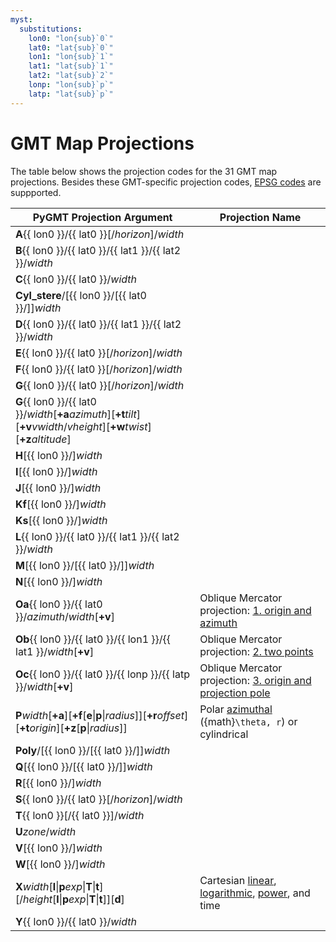 ```yaml
---
myst:
  substitutions:
    lon0: "lon{sub}`0`"
    lat0: "lat{sub}`0`"
    lon1: "lon{sub}`1`"
    lat1: "lat{sub}`1`"
    lat2: "lat{sub}`2`"
    lonp: "lon{sub}`p`"
    latp: "lat{sub}`p`"
---
```


# GMT Map Projections

The table below shows the projection codes for the 31 GMT map projections. Besides these
GMT-specific projection codes, [EPSG codes](https://www.pygmt.org/latest/gallery/maps/epsg_codes)
are suppported.

| PyGMT Projection Argument | Projection Name |
| --- | --- |
| **A**{{ lon0 }}/{{ lat0 }}[/*horizon*]/*width*              | [](/projections/azim/azim_lambert.rst) |
| **B**{{ lon0 }}/{{ lat0 }}/{{ lat1 }}/{{ lat2 }}/*width*    | [](/projections/conic/conic_albers.rst) |
| **C**{{ lon0 }}/{{ lat0 }}/*width*                          | [](/projections/cyl/cyl_cassini.rst) |
| **Cyl_stere**/[{{ lon0 }}/[{{ lat0 }}/]]*width*             | [](/projections/cyl/cyl_stereographic.rst) |
| **D**{{ lon0 }}/{{ lat0 }}/{{ lat1 }}/{{ lat2 }}/*width*    | [](/projections/conic/conic_equidistant.rst) |
| **E**{{ lon0 }}/{{ lat0 }}[/*horizon*]/*width*              | [](/projections/azim/azim_equidistant.rst) |
| **F**{{ lon0 }}/{{ lat0 }}[/*horizon*]/*width*              | [](/projections/azim/azim_gnomonic.rst) |
| **G**{{ lon0 }}/{{ lat0 }}[/*horizon*]/*width*              | [](/projections/azim/azim_orthographic.rst) |
| **G**{{ lon0 }}/{{ lat0 }}/*width*[**+a***azimuth*][**+t***tilt*][**+v***vwidth*/*vheight*][**+w***twist*][**+z***altitude*] | [](/projections/azim/azim_general_perspective.rst) |
| **H**[{{ lon0 }}/]*width*                                   | [](/projections/misc/misc_hammer.rst) |
| **I**[{{ lon0 }}/]*width*                                   | [](/projections/misc/misc_sinusoidal.rst) |
| **J**[{{ lon0 }}/]*width*                                   | [](/projections/cyl/cyl_miller.rst) |
| **Kf**[{{ lon0 }}/]*width*                                  | [](/projections/misc/misc_eckertIV.rst) |
| **Ks**[{{ lon0 }}/]*width*                                  | [](/projections/misc/misc_eckertVI.rst) |
| **L**{{ lon0 }}/{{ lat0 }}/{{ lat1 }}/{{ lat2 }}/*width*    | [](/projections/conic/conic_lambert.rst) |
| **M**[{{ lon0 }}/[{{ lat0 }}/]]*width*                      | [](/projections/cyl/cyl_mercator.rst) |
| **N**[{{ lon0 }}/]*width*                                   | [](/projections/misc/misc_robinson.rst) |
| **Oa**{{ lon0 }}/{{ lat0 }}/*azimuth*/*width*[**+v**]             | Oblique Mercator projection: [1. origin and azimuth](/projections/cyl/cyl_oblique_mercator.rst) |
| **Ob**{{ lon0 }}/{{ lat0 }}/{{ lon1 }}/{{ lat1 }}/*width*[**+v**] | Oblique Mercator projection: [2. two points](/projections/cyl/cyl_oblique_mercator.rst) |
| **Oc**{{ lon0 }}/{{ lat0 }}/{{ lonp }}/{{ latp }}/*width*[**+v**] | Oblique Mercator projection: [3. origin and projection pole](/projections/cyl/cyl_oblique_mercator.rst) |
| **P***width*[**+a**][**+f**[**e**\|**p**\|*radius*]][**+r***offset*][**+t***origin*][**+z**[**p**\|*radius*]] | Polar [azimuthal](/projections/nongeo/polar.rst) ({math}`\theta, r`) or cylindrical |
| **Poly**/[{{ lon0 }}/[{{ lat0 }}/]]*width*                  | [](/projections/conic/polyconic.rst) |
| **Q**[{{ lon0 }}/[{{ lat0 }}/]]*width*                      | [](/projections/cyl/cyl_equidistant.rst) |
| **R**[{{ lon0 }}/]*width*                                   | [](/projections/misc/misc_winkel_tripel.rst) |
| **S**{{ lon0 }}/{{ lat0 }}[/*horizon*]/*width*              | [](/projections/azim/azim_general_stereographic.rst) |
| **T**{{ lon0 }}[/{{ lat0 }}]/*width*                        | [](/projections/cyl/cyl_transverse_mercator.rst) |
| **U***zone*/*width*                                         | [](/projections/cyl/cyl_universal_transverse_mercator.rst) |
| **V**[{{ lon0 }}/]*width*                                   | [](/projections/misc/misc_van_der_grinten.rst) |
| **W**[{{ lon0 }}/]*width*                                   | [](/projections/misc/misc_mollweide.rst) |
| **X***width*[**l**\|**p***exp*\|**T**\|**t**][/*height*[**l**\|**p***exp*\|**T**\|**t**]][**d**] | Cartesian [linear](/projections/nongeo/cartesian_linear.rst), [logarithmic](/projections/nongeo/cartesian_logarithmic.rst), [power](/projections/nongeo/cartesian_power.rst), and time |
| **Y**{{ lon0 }}/{{ lat0 }}/*width*                          | [](/projections/cyl/cyl_equal_area.rst) |
